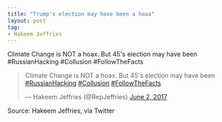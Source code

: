 ```yaml
---
title: "Trump's election may have been a hoax"
layout: post
tag:
- Hakeem Jeffries
---
```


Climate Change is NOT a hoax. But 45's election may have been #RussianHacking #Collusion #FollowTheFacts

<blockquote class="twitter-tweet"><p lang="en" dir="ltr">Climate Change is NOT a hoax. But 45&#39;s election may have been <a href="https://twitter.com/hashtag/RussianHacking?src=hash&amp;ref_src=twsrc%5Etfw">#RussianHacking</a> <a href="https://twitter.com/hashtag/Collusion?src=hash&amp;ref_src=twsrc%5Etfw">#Collusion</a> <a href="https://twitter.com/hashtag/FollowTheFacts?src=hash&amp;ref_src=twsrc%5Etfw">#FollowTheFacts</a></p>&mdash; Hakeem Jeffries (@RepJeffries) <a href="https://twitter.com/RepJeffries/status/870630992528248832?ref_src=twsrc%5Etfw">June 2, 2017</a></blockquote> <script async src="https://platform.twitter.com/widgets.js" charset="utf-8"></script>

Source: Hakeem Jeffries, via Twitter
